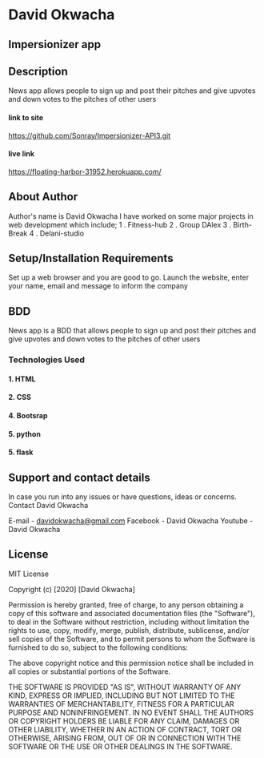 # David Okwacha 

## Impersionizer app

## Description
News app allows people to sign up and post their pitches and give upvotes and down votes to the pitches of other users

#### link to site
https://github.com/Sonray/Impersionizer-API3.git

#### live link
https://floating-harbor-31952.herokuapp.com/

## About Author
Author's name is David Okwacha
I have worked on some major projects in web development which include;
1 . Fitness-hub
2 . Group DAlex
3 . Birth-Break
4 . Delani-studio

## Setup/Installation Requirements
Set up a web browser and you are good to go. Launch the website, enter your name, email and 
message to inform the company

## BDD
News app is a BDD that allows people to sign up and post their pitches and give upvotes and down votes to the pitches of other users

### Technologies Used
#### 1. HTML
#### 2. CSS
#### 4. Bootsrap
#### 5. python
#### 5. flask


## Support and contact details
In case you run into any issues or have questions, ideas or concerns. Contact David Okwacha

E-mail - davidokwacha@gmail.com
Facebook - David Okwacha
Youtube - David Okwacha

## License
MIT License

Copyright (c) [2020] [David Okwacha]

Permission is hereby granted, free of charge, to any person obtaining a copy of this software and associated documentation files (the "Software"), to deal in the Software without restriction, including without limitation the rights to use, copy, modify, merge, publish, distribute, sublicense, and/or sell copies of the Software, and to permit persons to whom the Software is furnished to do so, subject to the following conditions:

The above copyright notice and this permission notice shall be included in all copies or substantial portions of the Software.

THE SOFTWARE IS PROVIDED "AS IS", WITHOUT WARRANTY OF ANY KIND, EXPRESS OR IMPLIED, INCLUDING BUT NOT LIMITED TO THE WARRANTIES OF MERCHANTABILITY, FITNESS FOR A PARTICULAR PURPOSE AND NONINFRINGEMENT. IN NO EVENT SHALL THE AUTHORS OR COPYRIGHT HOLDERS BE LIABLE FOR ANY CLAIM, DAMAGES OR OTHER LIABILITY, WHETHER IN AN ACTION OF CONTRACT, TORT OR OTHERWISE, ARISING FROM, OUT OF OR IN CONNECTION WITH THE SOFTWARE OR THE USE OR OTHER DEALINGS IN THE SOFTWARE.